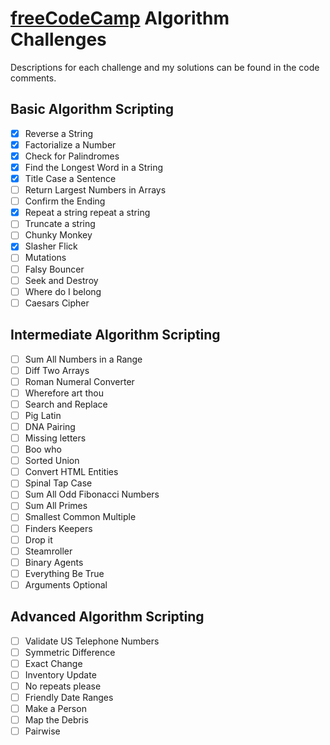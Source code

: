# [freeCodeCamp](http://www.freecodecamp.com) Algorithm Challenges
Descriptions for each challenge and my solutions can be found in the code comments.
## Basic Algorithm Scripting
- [x] Reverse a String
- [x] Factorialize a Number
- [x] Check for Palindromes
- [x] Find the Longest Word in a String
- [x] Title Case a Sentence
- [ ] Return Largest Numbers in Arrays
- [ ] Confirm the Ending
- [x] Repeat a string repeat a string
- [ ] Truncate a string
- [ ] Chunky Monkey
- [x] Slasher Flick
- [ ] Mutations
- [ ] Falsy Bouncer
- [ ] Seek and Destroy
- [ ] Where do I belong
- [ ] Caesars Cipher

## Intermediate Algorithm Scripting

- [ ] Sum All Numbers in a Range
- [ ] Diff Two Arrays
- [ ] Roman Numeral Converter
- [ ] Wherefore art thou
- [ ] Search and Replace
- [ ] Pig Latin
- [ ] DNA Pairing
- [ ] Missing letters
- [ ] Boo who
- [ ] Sorted Union
- [ ] Convert HTML Entities
- [ ] Spinal Tap Case
- [ ] Sum All Odd Fibonacci Numbers
- [ ] Sum All Primes
- [ ] Smallest Common Multiple
- [ ] Finders Keepers
- [ ] Drop it
- [ ] Steamroller
- [ ] Binary Agents
- [ ] Everything Be True
- [ ] Arguments Optional

## Advanced Algorithm Scripting

- [ ] Validate US Telephone Numbers
- [ ] Symmetric Difference
- [ ] Exact Change
- [ ] Inventory Update
- [ ] No repeats please
- [ ] Friendly Date Ranges
- [ ] Make a Person
- [ ] Map the Debris
- [ ] Pairwise
